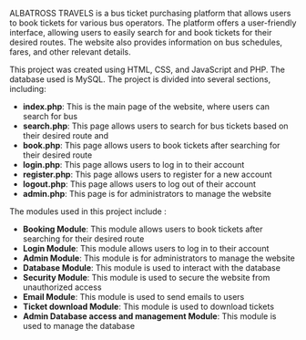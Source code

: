ALBATROSS TRAVELS is a bus ticket purchasing platform that allows users to book tickets for various bus operators. The platform offers a user-friendly interface, allowing users to easily search for and book tickets for their desired routes. The website also provides information on bus schedules, fares, and other relevant details.

This project was created using HTML, CSS, and JavaScript and PHP. The database used is MySQL. The project is divided into several sections, including:
- **index.php**: This is the main page of the website, where users can search for bus
- **search.php**: This page allows users to search for bus tickets based on their desired route and
- **book.php**: This page allows users to book tickets after searching for their desired route
- **login.php**: This page allows users to log in to their account
- **register.php**: This page allows users to register for a new account
- **logout.php**: This page allows users to log out of their account
- **admin.php**: This page is for administrators to manage the website

The modules used in this project include : 
- **Booking Module**: This module allows users to book tickets after searching for their desired route
- **Login Module**: This module allows users to log in to their account
- **Admin Module**: This module is for administrators to manage the website
- **Database Module**: This module is used to interact with the database
- **Security Module**: This module is used to secure the website from unauthorized access
- **Email Module**: This module is used to send emails to users
- **Ticket download Module**: This module is used to download tickets
- **Admin Database access and management Module**: This module is used to manage the database


